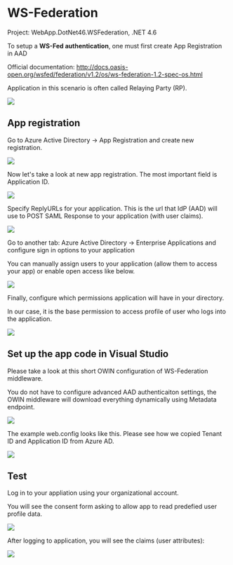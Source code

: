 # WS-Federation 

Project: WebApp.DotNet46.WSFederation, .NET 4.6

To setup a **WS-Fed authentication**, one must first create App Registration in AAD

Official documentation: http://docs.oasis-open.org/wsfed/federation/v1.2/os/ws-federation-1.2-spec-os.html

Application in this scenario is often called Relaying Party (RP).

![](https://docs.microsoft.com/en-us/azure/active-directory/develop/media/authentication-scenarios/web_browser_to_web_api.png)

## App registration

Go to Azure Active Directory -> App Registration and create new registration. 

![](_README/RegisterAppInAAD.PNG)

Now let's take a look at new app registration. The most important field is Application ID. 

![](_README/AppSettings.PNG)

Specify ReplyURLs for your application. This is the url that IdP (AAD) will use to POST SAML Response to your application (with user claims). 

![](_README/ReplyUrls.PNG)

Go to another tab: Azure Active Directory -> Enterprise Applications and configure sign in options to your application

You can manually assign users to your application (allow them to access your app) or enable open access like below. 

![](_README/EnabledToSignIn.PNG)

Finally, configure which permissions application will have in your directory. 

In our case, it is the base permission to access profile of user who logs into the application. 

![](_README/AppPermissions.PNG)

## Set up the app code in Visual Studio 

Please take a look at this short OWIN configuration of WS-Federation middleware. 

You do not have to configure advanced AAD authenticaiton settings, the OWIN middleware will download everything dynamically using Metadata endpoint. 

![](_README/StartupAuth.PNG)

The example web.config looks like this. Please see how we copied Tenant ID and Application ID from Azure AD. 

![](_README/webconfig.PNG)

## Test

Log in to your appliation using your organizational account. 

You will see the consent form asking to allow app to read predefied user profile data. 

![](_README/Consent.PNG)

After logging to application, you will see the claims (user attributes):

![](_README/Claims.PNG)